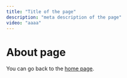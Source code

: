 ```yaml
---
title: "Title of the page"
description: "meta description of the page"
video: "aaaa"
---
```


# About page

You can go back to the [home page](/).
